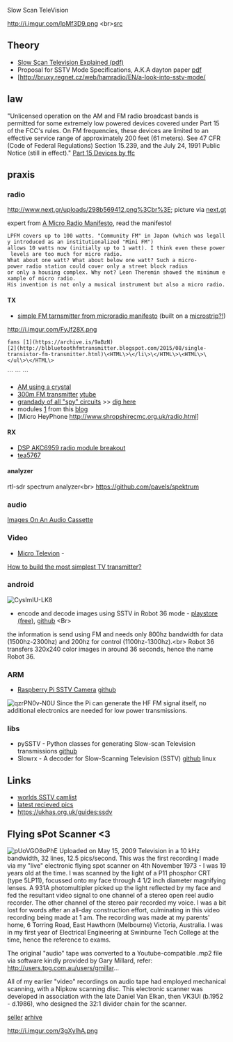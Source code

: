 Slow Scan TeleVision

<http://i.imgur.com/lpMf3D9.png>
\<br\>[src](http://sstv.ccone.at/downloads/sstv.pdf)

## Theory

-   [Slow Scan Television Explained
    (pdf)](http://sstv.ccone.at/downloads/sstv.pdf)
-   Proposal for SSTV Mode Specifications, A.K.A dayton paper
    [pdf](http://www.barberdsp.com/files/Dayton%20Paper.pdf)
-   \[<http://bruxy.regnet.cz/web/hamradio/EN/a-look-into-sstv-mode/>

## law

\"Unlicensed operation on the AM and FM radio broadcast bands is
permitted for some extremely low powered devices covered under Part 15
of the FCC\'s rules. On FM frequencies, these devices are limited to an
effective service range of approximately 200 feet (61 meters). See 47
CFR (Code of Federal Regulations) Section 15.239, and the July 24, 1991
Public Notice (still in effect).\" [Part 15 Devices by
ffc](https://www.fcc.gov/media/radio/low-power-radio-general-information)

## praxis

### radio

<http://www.next.gr/uploads/298b569412.png%3Cbr%3E>; picture via
[next.gt](http://www.next.gr/rf/)

expert from [A Micro Radio
Manifesto](http://anarchy.translocal.jp/radio/micro/), read the
manifesto!

`LPFM covers up to 100 watts. "Community FM" in Japan (which was legally introduced as an institutionalized "Mini FM") `\
`allows 10 watts now (initially up to 1 watt). I think even these power levels are too much for micro radio. `\
`What about one watt? What about below one watt? Such a micro-power radio station could cover only a street block radius `\
`or only a housing complex. Why not? Leon Theremin showed the minimum example of micro radio. `\
`His invention is not only a musical instrument but also a micro radio.`

#### TX

-   [simple FM tarnsmitter from microradio
    manifesto](http://anarchy.translocal.jp/radio/micro/howtosimplestTX.html)
    (built on a
    [microstrip?!](https://www.microwaves101.com/encyclopedias/microstrip))

<http://i.imgur.com/FyJf28X.png>


```
fans [1](https://archive.is/9aBzN)
[2](http://blbluetoothfmtransmitter.blogspot.com/2015/08/single-transistor-fm-transmitter.html)\<HTML\>\</li\>\</HTML\>\<HTML\>\</ul\>\</HTML\>

```
</li>
```
```
</ul>
```
<http://i.imgur.com/mwwXIMnl.png>

-   [AM using a
    crystal](http://www.instructables.com/id/Make-a-simple-AM-transmitter/?ALLSTEPS)
-   [300m FM
    transmitter](http://www.instructables.com/id/The-Ultimate-FM-Transmitter/)
    [ytube](https://www.youtube.com/watch?v=joFourugXvs)
-   [grandady of all \"spy\"
    circuits](http://www.talkingelectronics.com/projects/Spy%20Circuits/SpyCircuits-1.html)
    \>\> [dig
    here](http://www.talkingelectronics.com/te_interactive_index.html)
-   modules [1](http://radiometrix.mybigcommerce.com/medium-range-3/)
    from this [blog](https://archive.is/p4CpX)
-   \[Micro HeyPhone <http://www.shropshirecmc.org.uk/radio.html>\]

#### RX

-   [DSP AKC6959 radio module
    breakout](http://www.aitendo.com/product/6800)
-   [tea5767](https://www.electronicsblog.net/arduino-fm-receiver-with-tea5767/)

#### analyzer

rtl-sdr spectrum analyzer\<br\> <https://github.com/pavels/spektrum>

### audio

[Images On An Audio
Cassette](http://www.instructables.com/id/Images-On-An-Audio-Cassette/?ALLSTEPS)

### Video

-   [Micro Televion](http://anarchy.translocal.jp/microtv/index.html) -

[How to build the most simplest TV
transmitter?](http://anarchy.translocal.jp/microtv/howtotvtx.html)

### android

![CyslmIU-LK8](/#ev/youtube)

-   encode and decode images using SSTV in Robot 36 mode - [playstore
    (free)](https://play.google.com/store/apps/details?id=xdsopl.robot36&hl=en),
    [github](https://github.com/xdsopl/robot36/tree/android) \<Br\>

the information is send using FM and needs only 800hz bandwidth for data
(1500hz-2300hz) and 200hz for control (1100hz-1300hz).\<br\> Robot 36
transfers 320x240 color images in around 36 seconds, hence the name
Robot 36.

### ARM

-   [Raspberry Pi SSTV
    Camera](http://www.agri-vision.nl/CMS/index.php?option=com_content&view=article&id=54&jjj=1445971703855)
    [github](https://github.com/AgriVision/pisstv)

![qzrPN0v-N0U](/#ev/youtube) Since the Pi can generate the HF FM signal
itself, no additional electronics are needed for low power
transmissions.

### libs

-   pySSTV - Python classes for generating Slow-scan Television
    transmissions [github](https://github.com/dnet/pySSTV)
-   Slowrx - A decoder for Slow-Scanning Television (SSTV)
    [github](http://windytan.github.io/slowrx/) linux

## Links

-   [worlds SSTV camlist](http://www.worldsstv.com/)
-   [latest recieved
    pics](http://www.sstv1sf072.altervista.org/latest.html)
-   <https://ukhas.org.uk/guides:ssdv>

## Flying sPot Scanner \<3

![pUoVGO8oPhE](/#ev/youtube) Uploaded on May 15, 2009 Television in a 10
kHz bandwidth, 32 lines, 12.5 pics/second. This was the first recording
I made via my \"live\" electronic flying spot scanner on 4th November
1973 - I was 19 years old at the time. I was scanned by the light of a
P11 phosphor CRT (type 5LP11), focussed onto my face through 4 1/2 inch
diameter magnifying lenses. A 931A photomultipler picked up the light
reflected by my face and fed the resultant video signal to one channel
of a stereo open reel audio recorder. The other channel of the stereo
pair recorded my voice. I was a bit lost for words after an all-day
construction effort, culminating in this video recording being made at 1
am. The recording was made at my parents\' home, 6 Torring Road, East
Hawthorn (Melbourne) Victoria, Australia. I was in my first year of
Electrical Engineering at Swinburne Tech College at the time, hence the
reference to exams.

The original \"audio\" tape was converted to a Youtube-compatible .mp2
file via software kindly provided by Gary Millard, refer:
<http://users.tpg.com.au/users/gmillar>\...

All of my earlier \"video\" recordings on audio tape had employed
mechanical scanning, with a Nipkow scanning disc. This electronic
scanner was developed in association with the late Daniel Van Elkan,
then VK3UI (b.1952 - d.1986), who designed the 32:1 divider chain for
the scanner.

[seller](http://www.sm5cbw.se/tubes/htm/q13-110gu.htm)
[arhive](https://archive.is/blzY1)

<http://i.imgur.com/3gXyIhA.png>
